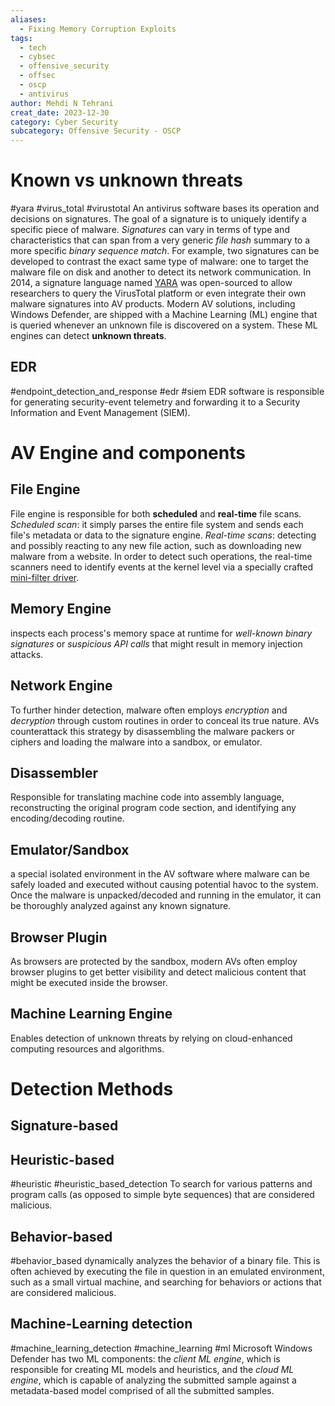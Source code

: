 ```yaml
---
aliases:
  - Fixing Memory Corruption Exploits
tags:
  - tech
  - cybsec
  - offensive_security
  - offsec
  - oscp
  - antivirus
author: Mehdi N Tehrani
creat_date: 2023-12-30
category: Cyber Security
subcategory: Offensive Security - OSCP
---
```


# Known vs unknown threats
#yara #virus_total #virustotal
An antivirus software bases its operation and decisions on signatures. The goal of a signature is to uniquely identify a specific piece of malware. *Signatures* can vary in terms of type and characteristics that can span from a very generic *file hash* summary to a more specific *binary sequence match*.
For example, two signatures can be developed to contrast the exact same type of malware: one to target the malware file on disk and another to detect its network communication. 
In 2014, a signature language named [YARA](https://en.wikipedia.org/wiki/YARA) was open-sourced to allow researchers to query the VirusTotal platform or even integrate their own malware signatures into AV products.
Modern AV solutions, including Windows Defender, are shipped with a Machine Learning (ML) engine that is queried whenever an unknown file is discovered on a system. These ML engines can detect **unknown threats**.
## EDR
#endpoint_detection_and_response #edr #siem
EDR software is responsible for generating security-event telemetry and forwarding it to a Security Information and Event Management (SIEM). 

# AV Engine and components
## File Engine
File engine is responsible for both **scheduled** and **real-time** file scans. 
*Scheduled scan*: it simply parses the entire file system and sends each file's metadata or data to the signature engine.
*Real-time scans*: detecting and possibly reacting to any new file action, such as downloading new malware from a website. In order to detect such operations, the real-time scanners need to identify events at the kernel level via a specially crafted [mini-filter driver](https://learn.microsoft.com/en-us/windows-hardware/drivers/ifs/filter-manager-concepts).
## Memory Engine
inspects each process's memory space at runtime for *well-known binary signatures* or *suspicious API calls* that might result in memory injection attacks.
## Network Engine
To further hinder detection, malware often employs *encryption* and *decryption* through custom routines in order to conceal its true nature. AVs counterattack this strategy by disassembling the malware packers or ciphers and loading the malware into a sandbox, or emulator.
## Disassembler
Responsible for translating machine code into assembly language, reconstructing the original program code section, and identifying any encoding/decoding routine. 
## Emulator/Sandbox
a special isolated environment in the AV software where malware can be safely loaded and executed without causing potential havoc to the system. Once the malware is unpacked/decoded and running in the emulator, it can be thoroughly analyzed against any known signature.
## Browser Plugin
As browsers are protected by the sandbox, modern AVs often employ browser plugins to get better visibility and detect malicious content that might be executed inside the browser.
## Machine Learning Engine
Enables detection of unknown threats by relying on cloud-enhanced computing resources and algorithms.


# Detection Methods
## Signature-based
## Heuristic-based
#heuristic #heuristic_based_detection
To search for various patterns and program calls (as opposed to simple byte sequences) that are considered malicious.
## Behavior-based
#behavior_based
dynamically analyzes the behavior of a binary file. This is often achieved by executing the file in question in an emulated environment, such as a small virtual machine, and searching for behaviors or actions that are considered malicious.

## Machine-Learning detection
#machine_learning_detection #machine_learning #ml
Microsoft Windows Defender has two ML components: the *client ML engine*, which is responsible for creating ML models and heuristics, and the *cloud ML engine*, which is capable of analyzing the submitted sample against a metadata-based model comprised of all the submitted samples.


